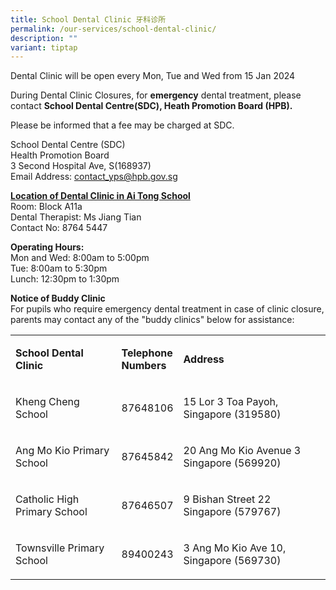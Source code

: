 ```yaml
---
title: School Dental Clinic 牙科诊所
permalink: /our-services/school-dental-clinic/
description: ""
variant: tiptap
---
```

<p>Dental Clinic will be open every Mon, Tue and Wed from 15 Jan 2024</p>
<p>During Dental Clinic Closures, for&nbsp;<strong>emergency</strong>&nbsp;dental
treatment, please contact&nbsp;<strong>School Dental Centre(SDC), Heath Promotion Board (HPB).</strong>&nbsp;</p>
<p>Please be informed that a fee may be charged at SDC.</p>
<p>School Dental Centre (SDC)
<br>Health Promotion Board
<br>3 Second Hospital Ave, S(168937)
<br>Email Address: <a href="mailto:contact_yps@hpb.gov.sg" rel="noopener noreferrer nofollow" target="_blank">contact_yps@hpb.gov.sg</a>
</p>
<p><strong><u>Location of Dental Clinic in Ai Tong School</u></strong> 
<br>Room: Block A11a
<br>Dental Therapist: Ms&nbsp;Jiang Tian
<br>Contact No: 8764 5447</p>
<p><strong>Operating Hours:</strong> 
<br>Mon and Wed: 8:00am to 5:00pm
<br>Tue: 8:00am to 5:30pm
<br>Lunch: 12:30pm to 1:30pm</p>
<p><strong>Notice of Buddy Clinic</strong> 
<br>For pupils who require emergency dental treatment in case of clinic closure,
parents may contact any of the "buddy clinics" below for assistance:</p>
<table>
<tbody>
<tr>
<td rowspan="1" colspan="1">
<p><strong>School Dental Clinic</strong>
</p>
</td>
<td rowspan="1" colspan="1">
<p><strong>Telephone <br>Numbers</strong>
</p>
</td>
<td rowspan="1" colspan="1">
<p><strong>Address</strong>
</p>
</td>
</tr>
<tr>
<td rowspan="1" colspan="1">
<p>Kheng Cheng School</p>
</td>
<td rowspan="1" colspan="1">
<p>87648106</p>
</td>
<td rowspan="1" colspan="1">
<p>15 Lor 3 Toa Payoh, Singapore (319580)</p>
</td>
</tr>
<tr>
<td rowspan="1" colspan="1">
<p>Ang Mo Kio Primary School
<br>
</p>
</td>
<td rowspan="1" colspan="1">
<p>87645842</p>
</td>
<td rowspan="1" colspan="1">
<p>20 Ang Mo Kio Avenue 3 Singapore (569920)</p>
</td>
</tr>
<tr>
<td rowspan="1" colspan="1">
<p>Catholic High Primary School
<br>
</p>
</td>
<td rowspan="1" colspan="1">
<p>87646507</p>
</td>
<td rowspan="1" colspan="1">
<p>9 Bishan Street 22 Singapore (579767)</p>
</td>
</tr>
<tr>
<td rowspan="1" colspan="1">
<p>Townsville Primary School
<br>
</p>
</td>
<td rowspan="1" colspan="1">
<p>89400243</p>
</td>
<td rowspan="1" colspan="1">
<p>3 Ang Mo Kio Ave 10, Singapore (569730)</p>
</td>
</tr>
</tbody>
</table>
<p></p>